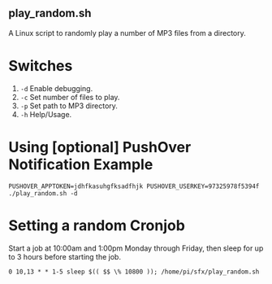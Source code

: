 play_random.sh
-------------

A Linux script to randomly play a number of MP3 files from a directory.

Switches
========
1) `-d` Enable debugging.
2) `-c` Set number of files to play.
3) `-p` Set path to MP3 directory.
4) `-h` Help/Usage.

Using [optional] PushOver Notification Example
==============================================
~~~
PUSHOVER_APPTOKEN=jdhfkasuhgfksadfhjk PUSHOVER_USERKEY=97325978f5394f ./play_random.sh -d
~~~

Setting a random Cronjob
========================

Start a job at 10:00am and 1:00pm Monday through Friday, then sleep for up to 3 hours before starting the job.

~~~
0 10,13 * * 1-5 sleep $(( $$ \% 10800 )); /home/pi/sfx/play_random.sh
~~~
